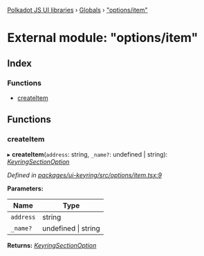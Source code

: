 [Polkadot JS UI libraries](../README.md) › [Globals](../globals.md) › ["options/item"](_options_item_.md)

# External module: "options/item"

## Index

### Functions

* [createItem](_options_item_.md#createitem)

## Functions

###  createItem

▸ **createItem**(`address`: string, `_name?`: undefined | string): *[KeyringSectionOption](../interfaces/_options_types_.keyringsectionoption.md)*

*Defined in [packages/ui-keyring/src/options/item.tsx:9](https://github.com/polkadot-js/ui/blob/c1644287/packages/ui-keyring/src/options/item.tsx#L9)*

**Parameters:**

Name | Type |
------ | ------ |
`address` | string |
`_name?` | undefined &#124; string |

**Returns:** *[KeyringSectionOption](../interfaces/_options_types_.keyringsectionoption.md)*
